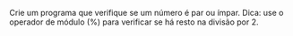 Crie um programa que verifique se um número é par ou ímpar. Dica: use o operador de módulo (%) para verificar se há resto na divisão por 2.
